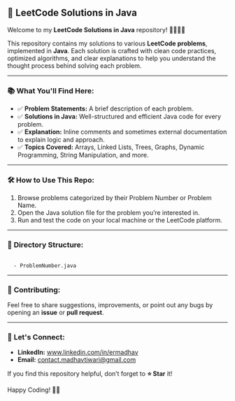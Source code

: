 ## 🚀 **LeetCode Solutions in Java**  

Welcome to my **LeetCode Solutions in Java** repository! 👨‍💻👩‍💻  

This repository contains my solutions to various **LeetCode problems**, implemented in **Java**. Each solution is crafted with clean code practices, optimized algorithms, and clear explanations to help you understand the thought process behind solving each problem.  

---

### 📚 **What You'll Find Here:**  
- ✅ **Problem Statements:** A brief description of each problem.  
- ✅ **Solutions in Java:** Well-structured and efficient Java code for every problem.  
- ✅ **Explanation:** Inline comments and sometimes external documentation to explain logic and approach.  
- ✅ **Topics Covered:** Arrays, Linked Lists, Trees, Graphs, Dynamic Programming, String Manipulation, and more.  

---

### 🛠️ **How to Use This Repo:**  
1. Browse problems categorized by their Problem Number or Problem Name.  
2. Open the Java solution file for the problem you’re interested in.  
3. Run and test the code on your local machine or the LeetCode platform.  

---

### 📂 **Directory Structure:**  
```

  - ProblemNumber.java

```

---

### 🤝 **Contributing:**  
Feel free to share suggestions, improvements, or point out any bugs by opening an **issue** or **pull request**.  

---

### 🌟 **Let's Connect:**  
- **LinkedIn:** www.linkedin.com/in/ermadhav   
- **Email:** contact.madhavtiwari@gmail.com  

If you find this repository helpful, don’t forget to **⭐ Star** it!  

Happy Coding! 🚀✨

